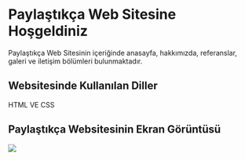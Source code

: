 <h1>Paylaştıkça Web Sitesine Hoşgeldiniz</h1>

<p>Paylaştıkça Web Sitesinin içeriğinde anasayfa, hakkımızda, referanslar, galeri ve iletişim  bölümleri bulunmaktadır. </p>

<h2>Websitesinde Kullanılan Diller</h2>

 HTML VE CSS

 <h2>Paylaştıkça Websitesinin Ekran Görüntüsü</h2>

 ![](WebsiteWork.gif)
 